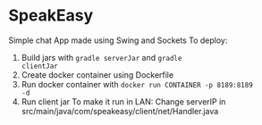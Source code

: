 # SpeakEasy
Simple chat App made using Swing and Sockets
To deploy:
  1. Build jars with <code>gradle serverJar</code> and <code>gradle clientJar</code>
  1. Create docker container using Dockerfile
  1. Run docker container with <code>docker run CONTAINER -p 8189:8189 -d</code>
  1. Run client jar
To make it run in LAN:
  Change serverIP in src/main/java/com/speakeasy/client/net/Handler.java
